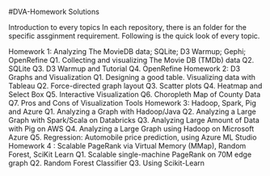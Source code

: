 #DVA-Homework Solutions

Introduction to every topics
In each repository, there is an folder for the specific assginment requirement. Following is the quick look of every topic.

Homework 1: Analyzing The MovieDB data; SQLite; D3 Warmup; Gephi; OpenRefine
Q1. Collecting and visualizing The Movie DB (TMDb) data
Q2. SQLite
Q3. D3 Warmup and Tutorial
Q4. OpenRefine
Homework 2: D3 Graphs and Visualization
Q1. Designing a good table. Visualizing data with Tableau
Q2. Force-directed graph layout
Q3. Scatter plots
Q4. Heatmap and Select Box
Q5. Interactive Visualization
Q6. Choropleth Map of County Data
Q7. Pros and Cons of Visualization Tools
Homework 3: Hadoop, Spark, Pig and Azure
Q1. Analyzing a Graph with Hadoop/Java
Q2. Analyzing a Large Graph with Spark/Scala on Databricks
Q3. Analyzing Large Amount of Data with Pig on AWS
Q4. Analyzing a Large Graph using Hadoop on Microsoft Azure
Q5. Regression: Automobile price prediction, using Azure ML Studio
Homework 4 : Scalable PageRank via Virtual Memory (MMap), Random Forest, SciKit Learn
Q1. Scalable single-machine PageRank on 70M edge graph
Q2. Random Forest Classifier
Q3. Using Scikit-Learn
